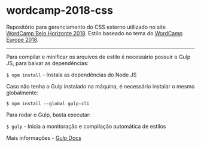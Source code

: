 # wordcamp-2018-css

Repositório para gerenciamento do CSS externo utilizado no site [WordCamp Belo Horizonte 2018](https://2018.belohorizonte.wordcamp.org/). Estilo baseado no tema do [WordCamp Europe 2018](https://2018.europe.wordcamp.org/).

<hr>

Para compilar e minificar os arquivos de estilo é necessário possuir o Gulp JS, para baixar as dependências:

`$ npm install` - Instala as dependências do Node JS

Caso não tenha o Gulp instalado na máquina, é necessário instalar o mesmo globalmente:

`$ npm install --global gulp-cli`

Para rodar o Gulp, basta executar:

`$ gulp` - Inicia a monitoração e compilação automática de estilos

Mais informações - [Gulp Docs](https://github.com/gulpjs/gulp/tree/master/docs)